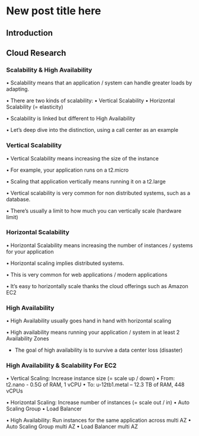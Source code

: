 # New post title here

## Introduction


## Cloud Research

### Scalability & High Availability
• Scalability means that an application / system can handle greater loads
by adapting. 

• There are two kinds of scalability:
  • Vertical Scalability
  • Horizontal Scalability (= elasticity)

• Scalability is linked but different to High Availability

• Let’s deep dive into the distinction, using a call center as an example

### Vertical Scalability

• Vertical Scalability means increasing the size
of the instance

• For example, your application runs on a
t2.micro

• Scaling that application vertically means
running it on a t2.large

• Vertical scalability is very common for non
distributed systems, such as a database.

• There’s usually a limit to how much you can
vertically scale (hardware limit)

### Horizontal Scalability
• Horizontal Scalability means increasing the
number of instances / systems for your
application

• Horizontal scaling implies distributed systems. 

• This is very common for web applications /
modern applications

• It’s easy to horizontally scale thanks the cloud
offerings such as Amazon EC2 

### High Availability

• High Availability usually goes hand
in hand with horizontal scaling

• High availability means running
your application / system in at
least 2 Availability Zones

- The goal of high availability is to
survive a data center loss
(disaster)

### High Availability & Scalability For EC2

• Vertical Scaling: Increase instance size (= scale up / down)
  • From: t2.nano - 0.5G of RAM, 1 vCPU
  • To: u-12tb1.metal – 12.3 TB of RAM, 448 vCPUs

• Horizontal Scaling: Increase number of instances (= scale out / in)
  • Auto Scaling Group
  • Load Balancer

• High Availability: Run instances for the same application across multi AZ
  • Auto Scaling Group multi AZ
  • Load Balancer multi AZ

### 
































